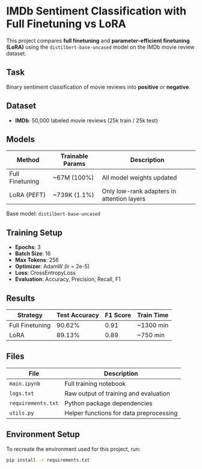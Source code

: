 # IMDb Sentiment Classification with Full Finetuning vs LoRA

This project compares **full finetuning** and **parameter-efficient finetuning (LoRA)** using the `distilbert-base-uncased` model on the IMDb movie review dataset.

## Task
Binary sentiment classification of movie reviews into **positive** or **negative**.


## Dataset

- **IMDb**: 50,000 labeled movie reviews (25k train / 25k test)


## Models

| Method            | Trainable Params | Description                                      |
|-------------------|------------------|--------------------------------------------------|
| Full Finetuning   | ~67M (100%)      | All model weights updated                       |
| LoRA (PEFT)       | ~739K (1.1%)     | Only low-rank adapters in attention layers      |

Base model: `distilbert-base-uncased`


## Training Setup

- **Epochs**: 3  
- **Batch Size**: 16  
- **Max Tokens**: 256  
- **Optimizer**: AdamW (lr = 2e-5)  
- **Loss**: CrossEntropyLoss  
- **Evaluation**: Accuracy, Precision, Recall, F1  


## Results

| Strategy         | Test Accuracy | F1 Score | Train Time |
|------------------|---------------|----------|------------|
| Full Finetuning  | 90.62%        | 0.91     | ~1300 min  |
| LoRA             | 89.13%        | 0.89     | ~750 min   |


## Files

| File              | Description                              |
|-------------------|------------------------------------------|
| `main.ipynb`      | Full training notebook                    |
| `logs.txt`        | Raw output of training and evaluation     |
| `requirements.txt`| Python package dependencies               |
| `utils.py`        | Helper functions for data preprocessing   |

## Environment Setup

To recreate the environment used for this project, run:

```bash
pip install -r requirements.txt

